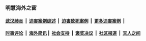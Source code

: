 
### 明慧海外之窗

####  [武汉肺炎](indexes/365.md?t=02050300) &nbsp;|&nbsp;  [迫害案例综述](indexes/328.md?t=02050300) &nbsp;|&nbsp; [迫害致死案例](indexes/277.md?t=02050300)  &nbsp;|&nbsp; [更多迫害案例](indexes/81.md?t=02050300)  &nbsp;|&nbsp; 
####  [时事评论](indexes/251.md?t=02050300) &nbsp;|&nbsp; [海外简讯](indexes/245.md?t=02050300)&nbsp;|&nbsp;  [社会支持](indexes/140.md?t=02050300) &nbsp;|&nbsp; [褒奖决议](indexes/282.md?t=02050300) &nbsp;|&nbsp; [社区报道](indexes/91.md?t=02050300)  &nbsp;|&nbsp; [天人之间](indexes/78.md?t=02050300) 

